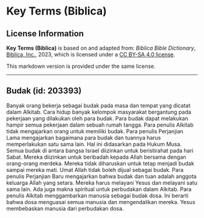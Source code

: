 # Key Terms (Biblica)

## License Information

**Key Terms (Biblica)** is based on and adapted from: _Biblica Bible Dictionary_, [Biblica, Inc.](https://www.biblica.com/), 2023, which is licensed under a [CC BY-SA 4.0 license](https://creativecommons.org/licenses/by-sa/4.0/legalcode.en).

This markdown version is provided under the same license.



--------------------------------

## Budak (id: 203393)

Banyak orang bekerja sebagai budak pada masa dan tempat yang dicatat dalam Alkitab. Cara hidup banyak kelompok masyarakat bergantung pada pekerjaan yang dilakukan oleh para budak. Para budak dapat melakukan hampir semua pekerjaan dalam sebuah rumah tangga. Para penulis Alkitab tidak mengajarkan orang untuk memiliki budak. Para penulis Perjanjian Lama mengajarkan bagaimana para budak dan tuannya harus memperlakukan satu sama lain. Hal ini didasarkan pada Hukum Musa. Semua budak di antara bangsa Israel diizinkan untuk beristirahat pada hari Sabat. Mereka diizinkan untuk beribadah kepada Allah bersama dengan orang\-orang merdeka. Mereka tidak diharuskan untuk tetap menjadi budak sampai mereka mati. Umat Allah tidak boleh dijual sebagai budak. Para penulis Perjanjian Baru mengajarkan bahwa budak dan tuan adalah anggota keluarga Allah yang setara. Mereka harus melayani Yesus dan melayani satu sama lain. Ada juga makna spiritual untuk perbudakan dalam Alkitab. Para penulis Alkitab menggambarkan manusia sebagai budak dosa. Ini berarti bahwa dosa menguasai semua manusia dan mengendalikan mereka. Yesus membebaskan manusia dari perbudakan dosa.


